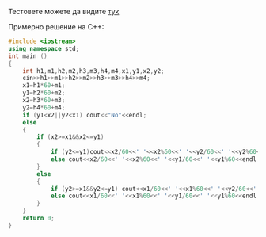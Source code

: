 Тестовете можете да видите <a href="https://github.com/Minkov/judge-tasks/tree/master/problems/contests/kids-2012-06/l1p1naplazh">тук</a>

Примерно решение на C++:

```cpp
#include <iostream>
using namespace std;
int main ()
{
    int h1,m1,h2,m2,h3,m3,h4,m4,x1,y1,x2,y2;
    cin>>h1>>m1>>h2>>m2>>h3>>m3>>h4>>m4;
    x1=h1*60+m1;
    y1=h2*60+m2;
    x2=h3*60+m3;
    y2=h4*60+m4;
    if (y1<x2||y2<x1) cout<<"No"<<endl;
    else
    {
        if (x2>=x1&&x2<=y1)
        {
            if (y2<=y1)cout<<x2/60<<' '<<x2%60<<' '<<y2/60<<' '<<y2%60<<endl;
            else cout<<x2/60<<' '<<x2%60<<' '<<y1/60<<' '<<y1%60<<endl;
        }
        else
        {
            if (y2>=x1&&y2<=y1) cout<<x1/60<<' '<<x1%60<<' '<<y2/60<<' '<<y2%60<<endl;
            else cout<<x1/60<<' '<<x1%60<<' '<<y1/60<<' '<<y1%60<<endl;
        }
    }
    return 0;
}
```
